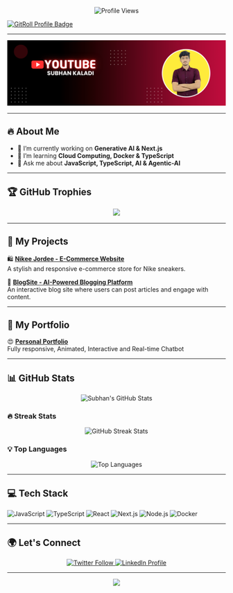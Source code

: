 


<p align="center">
  <img src="https://komarev.com/ghpvc/?username=subhankaladi&color=blue" alt="Profile Views" />
</p>

<a href="https://gitroll.io/profile/ubh88IFNyy4fgd1BRSWq3uN7ubOC3" target="_blank"><img src="https://gitroll.io/api/badges/profiles/v1/ubh88IFNyy4fgd1BRSWq3uN7ubOC3?theme=dark" alt="GitRoll Profile Badge"/></a>

---

<p align="center">
  <img src="https://github.com/subhankaladi/subhankaladi/blob/main/subhanyt.png" alt="Banner" />
</p>



---

## 🔥 About Me  
- 🔭 I’m currently working on **Generative AI & Next.js**  
- 🌱 I’m learning **Cloud Computing, Docker & TypeScript**  
- 💬 Ask me about **JavaScript, TypeScript, AI & Agentic-AI**  

---

## 🏆 GitHub Trophies  
<p align="center">
  <img src="https://github-profile-trophy.vercel.app/?username=subhankaladi&theme=algolia&no-frame=true&no-bg=true&margin-w=15" />
</p>

---

## 🚀 My Projects  
🛍️ [**Nikee Jordee - E-Commerce Website**](https://nikeejordee.vercel.app/)  
A stylish and responsive e-commerce store for Nike sneakers.  

📝 [**BlogSite - AI-Powered Blogging Platform**](https://blogsite-with-sanity.vercel.app/)  
An interactive blog site where users can post articles and engage with content.  

---

## 📂 My Portfolio  
😍 [**Personal Portfolio**](https://subhankaladi.vercel.app/)  
Fully responsive, Animated, Interactive and Real-time Chatbot

---

## 📊 GitHub Stats  
<p align="center">
  <img src="https://github-readme-stats.vercel.app/api?username=subhankaladi&show_icons=true&theme=algolia&cache_seconds=86400" alt="Subhan's GitHub Stats" />
</p>

### 🔥 Streak Stats  
<p align="center">
  <img src="https://streak-stats.demolab.com/?user=subhankaladi&theme=algolia" alt="GitHub Streak Stats" />
</p>

### 💡 Top Languages  
<p align="center">
  <img src="https://github-readme-stats.vercel.app/api/top-langs/?username=subhankaladi&layout=compact&theme=algolia" alt="Top Languages" />
</p>

---

## 💻 Tech Stack  
![JavaScript](https://img.shields.io/badge/JavaScript-F7DF1E?style=for-the-badge&logo=javascript&logoColor=black)
![TypeScript](https://img.shields.io/badge/TypeScript-3178C6?style=for-the-badge&logo=typescript&logoColor=white)
![React](https://img.shields.io/badge/React-61DAFB?style=for-the-badge&logo=react&logoColor=black)
![Next.js](https://img.shields.io/badge/Next.js-000000?style=for-the-badge&logo=nextdotjs&logoColor=white)
![Node.js](https://img.shields.io/badge/Node.js-339933?style=for-the-badge&logo=nodedotjs&logoColor=white)
![Docker](https://img.shields.io/badge/Docker-2496ED?style=for-the-badge&logo=docker&logoColor=white)

---

## 🌍 Let's Connect  
<p align="center">
  <a href="https://twitter.com/subhankaladi15">
    <img src="https://img.shields.io/twitter/follow/subhankaladi?style=social" alt="Twitter Follow" />
  </a>
  <a href="https://linkedin.com/in/subhankaladi">
    <img src="https://img.shields.io/badge/LinkedIn-Connect-blue?style=for-the-badge&logo=linkedin" alt="LinkedIn Profile" />
  </a>
</p>

---

<p align="center">
  <img src="https://media.giphy.com/media/QTfX9Ejfra3ZmNxh6B/giphy.gif" width="300px">
</p>
